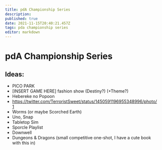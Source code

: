 ```yaml
---
title: pdA Championship Series
description: 
published: true
date: 2021-11-15T20:40:21.457Z
tags: pda championship series
editor: markdown
---
```


# pdA Championship Series

## Ideas:

- PICO PARK
- \[INSERT GAME HERE] fashion show (Destiny?) (+Theme?)
- Hebereke no Popoon
- https://twitter.com/TerroristSweet/status/1450591196955348996/photo/1
- Worms (or maybe Scorched Earth)
- Uno, Snap
- Tabletop Sim
- Sporcle Playlist
- Downwell
- Dungeons & Dragons (small competitive one-shot, I have a cute book with this in)